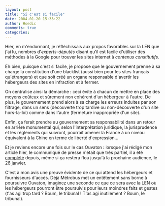 ```yaml
---
layout: post
title: "Si c'est si facile"
date: 2004-01-20 15:33:22
author: Hoedic
comments: true
categories: 
---
```



Hier, en m'endormant, je réfléchissais aux propos favorables sur la LEN que j'ai lu, nombres d'*experts-députés* disant qu'il est facile d'utiliser des méthodes à la Google pour trouver les sites internet à *contenus constitutifs*.

Eh bien, puisque c'est si facile, je propose que le gouvernement prenne à sa charge la constitution d'une blacklist (aussi bien pour les sites français qu'étrangers) et que soit créé un organe responsable d'avertir les hébergeurs des sites en infraction et à fermer.

On centralise ainsi la démarche : ceci évite à chacun de mettre en place des moyens coûteux et sûrement non cohérent d'un hébergeur à l'autre. De plus, le gouvernement prend alors à sa charge les erreurs induites par son filtrage, dans un sens (découverte trop tardive ou non-découverte d'un site hors-la-loi) comme dans l'autre (fermeture inappropriée d'un site).

Enfin, ça ferait prendre au gouvernement sa responsabilité dans un retour en arrière monumental qui, selon l'interprétation juridique, la jurisprudence et les réglements qui suivront, pourrait amener la France à un niveau équivalent à la Chine en terme de liberté d'expression...

Et je reviens encore une fois sur le cas Ouvaton : lorsque j'ai rédigé mon article hier, le communiqué de presse n'était que très partiel, il a été [complété](http://ouvaton.coop/extranet.html?id=70) depuis, même si ça restera flou jusqu'à la prochaine audience, le 26 janvier.

C'est à mon avis une preuve évidente de ce qui attend les hébergeurs et fournisseurs d'accès. Déjà Métrobus met un entêtement sans borne à poursuivre Ouvaton, imaginez une seconde ce que ce sera avec la LEN où les hébergeurs pourront être poursuivis pour leurs moindres faits et gestes (t'as agi trop tard ? Boum, le tribunal ! T'as agi inutilement ? Boum, le tribunal).